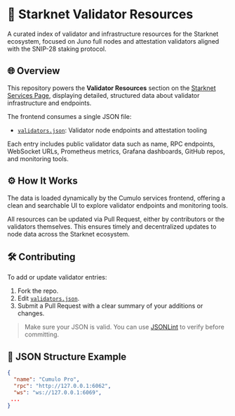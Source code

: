 # 🧪 Starknet Validator Resources

A curated index of validator and infrastructure resources for the Starknet ecosystem, focused on Juno full nodes and attestation validators aligned with the SNIP-28 staking protocol.

## 🌐 Overview

This repository powers the **Validator Resources** section on the [Starknet Services Page](https://cumulo.pro/services/starknet), displaying detailed, structured data about validator infrastructure and endpoints.

The frontend consumes a single JSON file:

- [`validators.json`](https://github.com/Cumulo-pro/starknet_tools/blob/main/data/validators.json): Validator node endpoints and attestation tooling

Each entry includes public validator data such as name, RPC endpoints, WebSocket URLs, Prometheus metrics, Grafana dashboards, GitHub repos, and monitoring tools.

## ⚙️ How It Works

The data is loaded dynamically by the Cumulo services frontend, offering a clean and searchable UI to explore validator endpoints and monitoring tools.

All resources can be updated via Pull Request, either by contributors or the validators themselves. This ensures timely and decentralized updates to node data across the Starknet ecosystem.

## 🛠️ Contributing

To add or update validator entries:

1. Fork the repo.
2. Edit [`validators.json`](https://github.com/Cumulo-pro/starknet_tools/blob/main/data/validators.json).
3. Submit a Pull Request with a clear summary of your additions or changes.

> Make sure your JSON is valid. You can use [JSONLint](https://jsonlint.com) to verify before committing.

## 📄 JSON Structure Example

```json
{
  "name": "Cumulo Pro",
  "rpc": "http://127.0.0.1:6062",
  "ws": "ws://127.0.0.1:6069",
 ...
}
